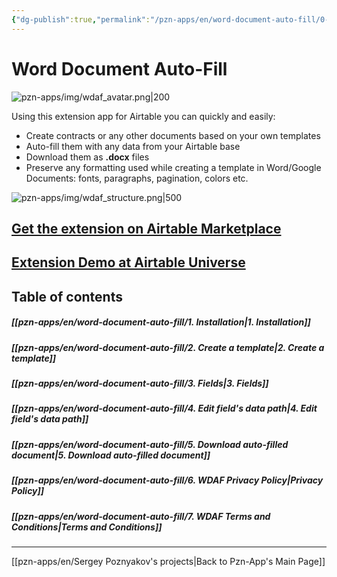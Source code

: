 ```yaml
---
{"dg-publish":true,"permalink":"/pzn-apps/en/word-document-auto-fill/0-about-word-document-auto-fill/"}
---
```


# Word Document Auto-Fill

![pzn-apps/img/wdaf_avatar.png|200](/img/user/pzn-apps/img/wdaf_avatar.png)

Using this extension app for Airtable you can quickly and easily:
- Create contracts or any other documents based on your own templates
- Auto-fill them with any data from your Airtable base
- Download them as **.docx** files
- Preserve any formatting used while creating a template in Word/Google Documents: fonts, paragraphs, pagination, colors etc.

![pzn-apps/img/wdaf_structure.png|500](/img/user/pzn-apps/img/wdaf_structure.png)
## [Get the extension on Airtable Marketplace](https://airtable.com/marketplace/blkxzMlA4V5bcZh2w/word-document-auto-fill)
## [Extension Demo at Airtable Universe](https://www.airtable.com/universe/expP5R3Zn3HEl2Jdo/word-document-auto-fill)


## Table of contents
##### [[pzn-apps/en/word-document-auto-fill/1. Installation\|1. Installation]]
##### [[pzn-apps/en/word-document-auto-fill/2. Create a template\|2. Create a template]]
##### [[pzn-apps/en/word-document-auto-fill/3. Fields\|3. Fields]]
##### [[pzn-apps/en/word-document-auto-fill/4. Edit field's data path\|4. Edit field's data path]]
##### [[pzn-apps/en/word-document-auto-fill/5. Download auto-filled document\|5. Download auto-filled document]]
##### [[pzn-apps/en/word-document-auto-fill/6. WDAF Privacy Policy\|Privacy Policy]]
##### [[pzn-apps/en/word-document-auto-fill/7. WDAF Terms and Conditions\|Terms and Conditions]]

----
[[pzn-apps/en/Sergey Poznyakov's projects\|Back to Pzn-App's Main Page]]



